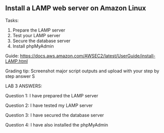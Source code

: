 ## Install a LAMP web server on Amazon Linux

Tasks:

1. Prepare the LAMP server
2. Test your LAMP server
3. Secure the database server
4. Install phpMyAdmin


Guide: https://docs.aws.amazon.com/AWSEC2/latest/UserGuide/install-LAMP.html

Grading tip:  Screenshot major script outputs and upload with your step by step answer
S

LAB 3 ANSWERS:

Question 1: I have prepared the LAMP server

Question 2: I have tested my LAMP server

Question 3: I have secured the database server

Question 4: I have also installed the phpMyAdmin


